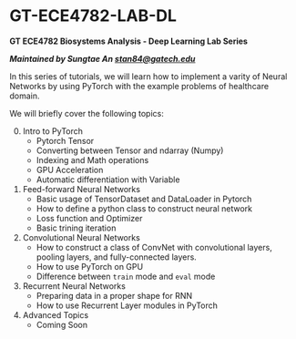 # GT-ECE4782-LAB-DL
**GT ECE4782 Biosystems Analysis - Deep Learning Lab Series**

***Maintained by Sungtae An <stan84@gatech.edu>***

In this series of tutorials, we will learn how to implement a varity of Neural Networks by using PyTorch with the example problems of healthcare domain.

We will briefly cover the following topics:

0. Intro to PyTorch
    * Pytorch Tensor
    * Converting between Tensor and ndarray (Numpy)
    * Indexing and Math operations
    * GPU Acceleration
    * Automatic differentiation with Variable
1. Feed-forward Neural Networks
    * Basic usage of TensorDataset and DataLoader in Pytorch
    * How to define a python class to construct neural network
    * Loss function and Optimizer
    * Basic trining iteration
2. Convolutional Neural Networks
    * How to construct a class of ConvNet with convolutional layers, pooling layers, and fully-connected layers.
    * How to use PyTorch on GPU
    * Difference between `train` mode and `eval` mode
3. Recurrent Neural Networks
    * Preparing data in a proper shape for RNN
    * How to use Recurrent Layer modules in PyTorch
4. Advanced Topics
    * Coming Soon

